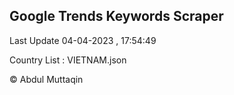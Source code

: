 

## Google Trends Keywords Scraper 
 
Last Update 04-04-2023 , 17:54:49

Country List :
VIETNAM.json



© Abdul Muttaqin 
